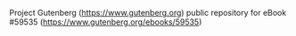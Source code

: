 Project Gutenberg (https://www.gutenberg.org) public repository for
eBook #59535 (https://www.gutenberg.org/ebooks/59535)
